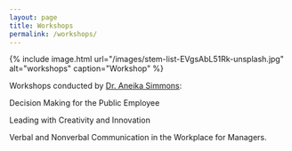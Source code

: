 ```yaml
---
layout: page
title: Workshops
permalink: /workshops/
---
```


{% include image.html url="/images/stem-list-EVgsAbL51Rk-unsplash.jpg" alt="workshops" caption="Workshop" %}

Workshops conducted by [Dr. Aneika Simmons](https://aneikasimmons.com/):

Decision Making for the Public Employee

Leading with Creativity and Innovation

Verbal and Nonverbal Communication in the Workplace for Managers.

